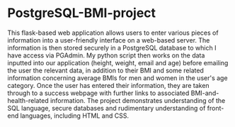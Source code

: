 # PostgreSQL-BMI-project
This flask-based web application allows users to enter various pieces of information into a user-friendly interface on a web-based server.
The information is then stored securely in a PostgreSQL database to which I have access via PGAdmin. My python script then works on
the data inputted into our application (height, weight, email and age) before emailing the user the relevant data, in addition to their BMI and some related information concerning average BMIs for men and women in the user's age category. Once the user has entered
their information, they are taken through to a success webpage with further links to associated BMI-and-health-related information.
The project demonstrates understanding of the SQL language, secure databases and rudimentary understanding of front-end languages,
including HTML and CSS.
